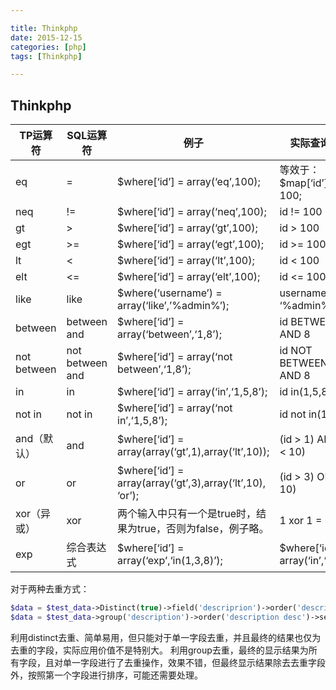 ```yaml
---

title: Thinkphp
date: 2015-12-15
categories: [php]
tags: [Thinkphp]

---
```




## Thinkphp





| TP运算符    | SQL运算符       | 例子                                                         | 实际查询条件                        |
| ----------- | --------------- | ------------------------------------------------------------ | ----------------------------------- |
| eq          | =               | $where[‘id’] = array(‘eq’,100);                              | 等效于：$map[‘id’] = 100;           |
| neq         | !=              | $where[‘id’] = array(‘neq’,100);                             | id != 100                           |
| gt          | >               | $where[‘id’] = array(‘gt’,100);                              | id > 100                            |
| egt         | >=              | $where[‘id’] = array(‘egt’,100);                             | id >= 100                           |
| lt          | <               | $where[‘id’] = array(‘lt’,100);                              | id < 100                            |
| elt         | <=              | $where[‘id’] = array(‘elt’,100);                             | id <= 100                           |
| like        | like            | $where(‘username’) = array(‘like’,’%admin%’);                | username like ‘%admin%’             |
| between     | between and     | $where[‘id’] = array(‘between’,‘1,8’);                       | id BETWEEN 1 AND 8                  |
| not between | not between and | $where[‘id’] = array(‘not between’,‘1,8’);                   | id NOT BETWEEN 1 AND 8              |
| in          | in              | $where[‘id’] = array(‘in’,‘1,5,8’);                          | id in(1,5,8)                        |
| not in      | not in          | $where[‘id’] = array(‘not in’,‘1,5,8’);                      | id not in(1,5,8)                    |
| and（默认） | and             | $where[‘id’] = array(array(‘gt’,1),array(‘lt’,10));          | (id > 1) AND (id < 10)              |
| or          | or              | $where[‘id’] = array(array(‘gt’,3),array(‘lt’,10), ‘or’);    | (id > 3) OR (id < 10)               |
| xor（异或） | xor             | 两个输入中只有一个是true时，结果为true，否则为false，例子略。 | 1 xor 1 = 0                         |
| exp         | 综合表达式      | $where[‘id’] = array(‘exp’,‘in(1,3,8)’);                     | $where[‘id’] = array(‘in’,‘1,3,8’); |



对于两种去重方式： 

```php
$data = $test_data->Distinct(true)->field('descriprion')->order('description desc')->select();  //利用distinct方法去重
$data = $test_data->group('description')->order('description desc')->select();  //利用group方法去重
```

 利用distinct去重、简单易用，但只能对于单一字段去重，并且最终的结果也仅为去重的字段，实际应用价值不是特别大。 
 利用group去重，最终的显示结果为所有字段，且对单一字段进行了去重操作，效果不错，但最终显示结果除去去重字段外，按照第一个字段进行排序，可能还需要处理。

